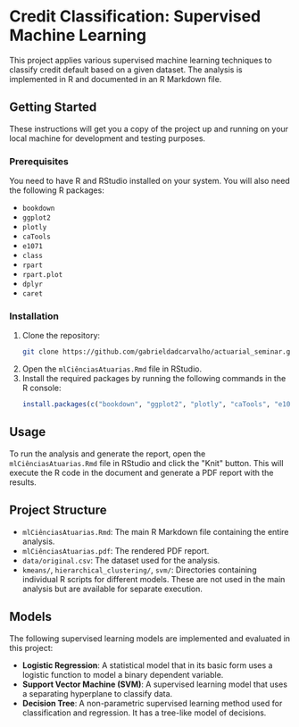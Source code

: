 # Credit Classification: Supervised Machine Learning

This project applies various supervised machine learning techniques to classify credit default based on a given dataset. The analysis is implemented in R and documented in an R Markdown file.

## Getting Started

These instructions will get you a copy of the project up and running on your local machine for development and testing purposes.

### Prerequisites

You need to have R and RStudio installed on your system. You will also need the following R packages:

- `bookdown`
- `ggplot2`
- `plotly`
- `caTools`
- `e1071`
- `class`
- `rpart`
- `rpart.plot`
- `dplyr`
- `caret`

### Installation

1.  Clone the repository:
    ```bash
    git clone https://github.com/gabrieldadcarvalho/actuarial_seminar.git
    ```
2.  Open the `mlCiênciasAtuarias.Rmd` file in RStudio.
3.  Install the required packages by running the following commands in the R console:
    ```R
    install.packages(c("bookdown", "ggplot2", "plotly", "caTools", "e1071", "class", "rpart", "rpart.plot", "dplyr", "caret"))
    ```

## Usage

To run the analysis and generate the report, open the `mlCiênciasAtuarias.Rmd` file in RStudio and click the "Knit" button. This will execute the R code in the document and generate a PDF report with the results.

## Project Structure

- `mlCiênciasAtuarias.Rmd`: The main R Markdown file containing the entire analysis.
- `mlCiênciasAtuarias.pdf`: The rendered PDF report.
- `data/original.csv`: The dataset used for the analysis.
- `kmeans/`, `hierarchical_clustering/`, `svm/`: Directories containing individual R scripts for different models. These are not used in the main analysis but are available for separate execution.

## Models

The following supervised learning models are implemented and evaluated in this project:

- **Logistic Regression**: A statistical model that in its basic form uses a logistic function to model a binary dependent variable.
- **Support Vector Machine (SVM)**: A supervised learning model that uses a separating hyperplane to classify data.
- **Decision Tree**: A non-parametric supervised learning method used for classification and regression. It has a tree-like model of decisions.
